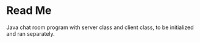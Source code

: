 # Read Me

Java chat room program with server class and client class, to be initialized and ran separately.
